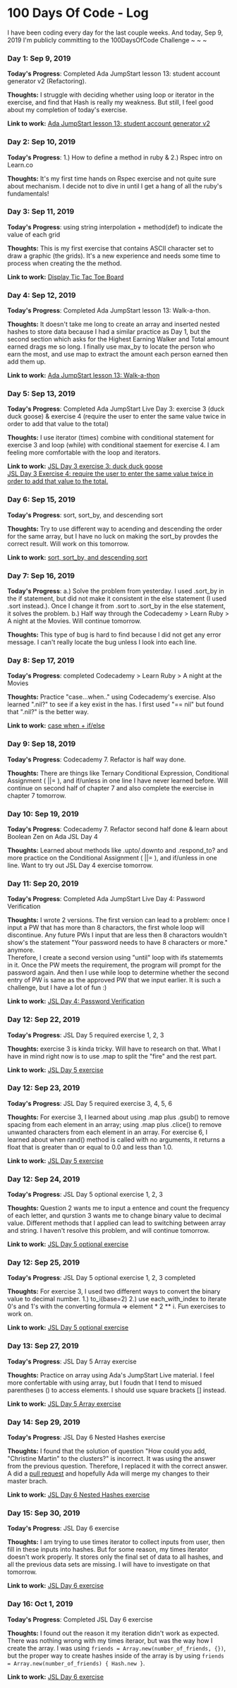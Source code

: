 # 100 Days Of Code - Log

I have been coding every day for the last couple weeks. And today, Sep 9, 2019 I'm publicly committing to the 100DaysOfCode Challenge ~ ~ ~

### Day 1: Sep 9, 2019 

**Today's Progress**: Completed Ada JumpStart lesson 13: student account generator v2 (Refactoring).

**Thoughts:** I struggle with deciding whether using loop or iterator in the exercise, and find that Hash is really my weakness. But still, I feel good about my completion of today's exercise.

**Link to work:** [Ada JumpStart lesson 13: student account generator v2 ](https://repl.it/@syrosalynyu/JS-lesson-13-student-account-generator-v2)


### Day 2: Sep 10, 2019 

**Today's Progress**: 1.) How to define a method in ruby & 2.) Rspec intro on Learn.co

**Thoughts:** It's my first time hands on Rspec exercise and not quite sure about mechanism. I decide not to dive in until I get a hang of all the ruby's fundamentals!


### Day 3: Sep 11, 2019 

**Today's Progress**: using string interpolation + method(def) to indicate the value of each grid

**Thoughts:** This is my first exercise that contains ASCII character set to draw a graphic (the grids). It's a new experience and needs some time to process when creating the the method.

**Link to work:** [Display Tic Tac Toe Board](https://github.com/syrosalynyu/ttt-4-display-board-rb-bootcamp-prep-000/blob/master/lib/display_board.rb)


### Day 4: Sep 12, 2019 

**Today's Progress**: Completed Ada JumpStart lesson 13: Walk-a-thon.

**Thoughts:** It doesn't take me long to create an array and inserted nested hashes to store data because I had a similar practice as Day 1, but the second section which asks for the Highest Earning Walker and Total amount earned drags me so long. I finally use max_by to locate the person who earn the most, and use map to extract the amount each person earned then add them up. 

**Link to work:** [Ada JumpStart lesson 13: Walk-a-thon](https://repl.it/@syrosalynyu/JS-lesson-13-Walk-a-thon)

### Day 5: Sep 13, 2019 

**Today's Progress**: Completed Ada JumpStart Live Day 3: exercise 3 (duck duck goose) & exercise 4 (require the user to enter the same value twice in order to add that value to the total)

**Thoughts:** I use iterator (times) combine with conditional statement for exercise 3 and loop (while) with conditional staement for exercise 4. I am feeling more comfortable with the loop and iterators. 

**Link to work:** 
[JSL Day 3 exercise 3: duck duck goose](https://repl.it/@syrosalynyu/JSL-Day-3-exercise-3)
<br>
[JSL Day 3 Exercise 4: require the user to enter the same value twice in order to add that value to the total.](https://repl.it/@syrosalynyu/JSL-Day-3-Exercise-4)

### Day 6: Sep 15, 2019 

**Today's Progress**: sort, sort_by, and descending sort 

**Thoughts:** Try to use different way to acending and descending the order for the same array, but I have no luck on making the sort_by provdes the correct result. Will work on this tomorrow.

**Link to work:** [sort, sort_by, and descending sort](https://repl.it/@syrosalynyu/sort-sortby-descending-sort)

### Day 7: Sep 16, 2019

**Today's Progress**: a.) Solve the problem from yesterday. I used .sort_by in the if statement, but did not make it consistent in the else statement (I used .sort instead.). Once I change it from .sort to .sort_by in the else statement, it solves the problem. b.) Half way through the Codecademy > Learn Ruby > A night at the Movies. Will continue tomorrow.

**Thoughts:** This type of bug is hard to find because I did not get any error message. I can't really locate the bug unless I look into each line.


### Day 8: Sep 17, 2019 

**Today's Progress**: completed Codecademy > Learn Ruby > A night at the Movies

**Thoughts:** Practice "case...when.." using Codecademy's exercise. Also learned ".nil?" to see if a key exist in the has. I first used "== nil" but found that ".nil?" is the better way.

**Link to work:** [case when + if/else](https://repl.it/@syrosalynyu/case-when-if-else)


### Day 9: Sep 18, 2019

**Today's Progress**: Codecademy 7. Refactor is half way done.

**Thoughts:** There are things like Ternary Conditional Expression, Conditional Assignment ( ||= ), and if/unless in one line I have never learned before. Will continue on second half of chapter 7 and also complete the exercise in chapter 7 tomorrow. 

### Day 10: Sep 19, 2019
**Today's Progress**: Codecademy 7. Refactor second half done & learn about Boolean Zen on Ada JSL Day 4

**Thoughts:** Learned about methods like .upto/.downto and .respond_to? and more practice on the Conditional Assignment ( ||= ), and if/unless in one line. Want to try out JSL Day 4 exercise tomorrow.


### Day 11: Sep 20, 2019 

**Today's Progress**: Completed Ada JumpStart Live Day 4: Password Verification

**Thoughts:** I wrote 2 versions. The first version can lead to a problem: once I input a PW that has more than 8 charactors, the first whole loop will discontinue. Any future PWs I input that are less then 8 charactors wouldn't show's the statement "Your password needs to have 8 characters or more." anymore. 
<br>
Therefore, I create a second version using "until" loop with ifs statememts in it. Once the PW meets the requirement, the program will prompt for the password again. And then I use while loop to determine whether the second entry of PW is same as the approved PW that we input earlier.
It is such a challenge, but I have a lot of fun :) 

**Link to work:** [JSL Day 4: Password Verification](https://repl.it/@syrosalynyu/JSL-Day-4-exercise)


### Day 12: Sep 22, 2019 

**Today's Progress**: JSL Day 5 required exercise 1, 2, 3

**Thoughts:** exercise 3 is kinda tricky. Will have to research on that. What I have in mind right now is to use .map to split the "fire" and the rest part. 

**Link to work:** [JSL Day 5 exercise](https://repl.it/@syrosalynyu/JSL-Day-5-exercise-required-problem-1-to-6)


### Day 12: Sep 23, 2019 

**Today's Progress**: JSL Day 5 required exercise 3, 4, 5, 6

**Thoughts:** For exercise 3, I learned about using .map plus .gsub() to remove spacing from each element in an array; using .map plus .clice() to remove unwanted characters from each element in an array. 
For exercise 6, I learned about when rand() method is called with no arguments, it returns a float that is greater than or equal to 0.0 and less than 1.0.

**Link to work:** [JSL Day 5 exercise](https://repl.it/@syrosalynyu/JSL-Day-5-exercise-required-problem-1-to-6)

### Day 12: Sep 24, 2019 

**Today's Progress**: JSL Day 5 optional exercise 1, 2, 3

**Thoughts:** Question 2 wants me to input a entence and count the frequency of each letter, and qurstion 3 wants me to change binary value to decimal value. Different methods that I applied can lead to switching between array and string. I haven't resolve this problem, and will continue tomorrow.

**Link to work:** [JSL Day 5 optional exercise](https://repl.it/@syrosalynyu/JSL-Day-5-exercise-optional-problem-1-to-3)


### Day 12: Sep 25, 2019 

**Today's Progress**: JSL Day 5 optional exercise 1, 2, 3 completed

**Thoughts:** For exercise 3, I used two different ways to convert the binary value to decimal number. 1.) to_i(base=2) 2.) use each_with_index to iterate 0's and 1's with the converting formula => element * 2 ** i. 
Fun exercises to work on.

**Link to work:** [JSL Day 5 optional exercise](https://repl.it/@syrosalynyu/JSL-Day-5-exercise-optional-problem-1-to-3)


### Day 13: Sep 27, 2019 

**Today's Progress**: JSL Day 5 Array exercise

**Thoughts:** Practice on array using Ada's JumpStart Live material. I feel more confertable with using array, but I foudn that I tend to misued parentheses () to access elements. I should use square brackets [] instead.

**Link to work:** [JSL Day 5 Array exercise](https://repl.it/@syrosalynyu/JSL-Day-5-Array-exercise)

### Day 14: Sep 29, 2019 

**Today's Progress**: JSL Day 6 Nested Hashes exercise

**Thoughts:** I found that the solution of question "How could you add, "Christine Martin" to the clusters?" is incorrect. It was using the answer from the previous question. Therefore, I replaced it with the correct answer.
A did a [pull request](https://github.com/Ada-Developers-Academy/jump-start-live/pull/27) and hopefully Ada will merge my changes to their master brach.

**Link to work:** [JSL Day 6 Nested Hashes exercise](https://repl.it/@syrosalynyu/JSL-Day-6-Nested-Hashes-exercise)

### Day 15: Sep 30, 2019 

**Today's Progress**: JSL Day 6 exercise

**Thoughts:** I am trying to use times iterator to collect inputs from user, then fill in these inputs into hashes. But for some reason, my times iterator doesn't work properly. It stores only the final set of data to all hashes, and all the previous data sets are missing. I will have to investigate on that tomorrow.

**Link to work:** [JSL Day 6 exercise](https://repl.it/@syrosalynyu/JSL-Day-6-exercise)

### Day 16: Oct 1, 2019 

**Today's Progress**: Completed JSL Day 6 exercise

**Thoughts:** I found out the reason it my iteration didn't work as expected. There was nothing wrong with my times iteraor, but was the way how I create the array. I was using `friends = Array.new(number_of_friends, {})`, but the proper way to create hashes inside of the array is by using `friends = Array.new(number_of_friends) { Hash.new }`. 

**Link to work:** [JSL Day 6 exercise](https://repl.it/@syrosalynyu/JSL-Day-6-exercise)

